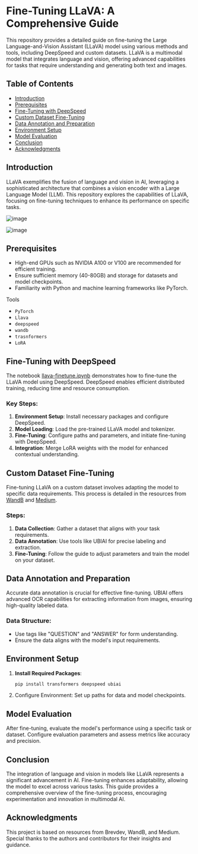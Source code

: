 # Fine-Tuning LLaVA: A Comprehensive Guide

This repository provides a detailed guide on fine-tuning the Large Language-and-Vision Assistant (LLaVA) model using various methods and tools, including DeepSpeed and custom datasets. LLaVA is a multimodal model that integrates language and vision, offering advanced capabilities for tasks that require understanding and generating both text and images.

## Table of Contents

- [Introduction](#introduction)
- [Prerequisites](#prerequisites)
- [Fine-Tuning with DeepSpeed](#fine-tuning-with-deepspeed)
- [Custom Dataset Fine-Tuning](#custom-dataset-fine-tuning)
- [Data Annotation and Preparation](#data-annotation-and-preparation)
- [Environment Setup](#environment-setup)
- [Model Evaluation](#model-evaluation)
- [Conclusion](#conclusion)
- [Acknowledgments](#acknowledgments)

## Introduction

LLaVA exemplifies the fusion of language and vision in AI, leveraging a sophisticated architecture that combines a vision encoder with a Large Language Model (LLM). This repository explores the capabilities of LLaVA, focusing on fine-tuning techniques to enhance its performance on specific tasks.

![image](https://github.com/user-attachments/assets/2018c77b-04d1-4b42-85b5-ca488d19ef1f)

![image](https://github.com/user-attachments/assets/772c0a36-a563-47cd-ac65-69eb9825a468)

## Prerequisites

- High-end GPUs such as NVIDIA A100 or V100 are recommended for efficient training.
- Ensure sufficient memory (40-80GB) and storage for datasets and model checkpoints.
- Familiarity with Python and machine learning frameworks like PyTorch.

Tools
- `PyTorch`
- `Llava`
- `deepspeed`
- `wandb`
- `trasnformers`
- `LoRA`

## Fine-Tuning with DeepSpeed

The notebook [llava-finetune.ipynb](https://github.com/brevdev/notebooks/blob/main/llava-finetune.ipynb) demonstrates how to fine-tune the LLaVA model using DeepSpeed. DeepSpeed enables efficient distributed training, reducing time and resource consumption.

### Key Steps:
1. **Environment Setup**: Install necessary packages and configure DeepSpeed.
2. **Model Loading**: Load the pre-trained LLaVA model and tokenizer.
3. **Fine-Tuning**: Configure paths and parameters, and initiate fine-tuning with DeepSpeed.
4. **Integration**: Merge LoRA weights with the model for enhanced contextual understanding.

## Custom Dataset Fine-Tuning

Fine-tuning LLaVA on a custom dataset involves adapting the model to specific data requirements. This process is detailed in the resources from [WandB](https://wandb.ai/byyoung3/ml-news/reports/How-to-Fine-Tune-LLaVA-on-a-Custom-Dataset--Vmlldzo2NjUwNTc1) and [Medium](https://medium.com/ubiai-nlp/how-to-fine-tune-llava-on-your-custom-dataset-aca118a90bc3).

### Steps:
1. **Data Collection**: Gather a dataset that aligns with your task requirements.
2. **Data Annotation**: Use tools like UBIAI for precise labeling and extraction.
3. **Fine-Tuning**: Follow the guide to adjust parameters and train the model on your dataset.

## Data Annotation and Preparation

Accurate data annotation is crucial for effective fine-tuning. UBIAI offers advanced OCR capabilities for extracting information from images, ensuring high-quality labeled data.

### Data Structure:
- Use tags like "QUESTION" and "ANSWER" for form understanding.
- Ensure the data aligns with the model's input requirements.

## Environment Setup

1. **Install Required Packages**:
   ```bash
   pip install transformers deepspeed ubiai
   ```
2. Configure Environment: Set up paths for data and model checkpoints.

## Model Evaluation
After fine-tuning, evaluate the model's performance using a specific task or dataset. Configure evaluation parameters and assess metrics like accuracy and precision.

## Conclusion
The integration of language and vision in models like LLaVA represents a significant advancement in AI. Fine-tuning enhances adaptability, allowing the model to excel across various tasks. This guide provides a comprehensive overview of the fine-tuning process, encouraging experimentation and innovation in multimodal AI.

## Acknowledgments
This project is based on resources from Brevdev, WandB, and Medium. Special thanks to the authors and contributors for their insights and guidance.
